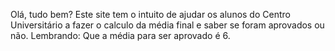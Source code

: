 Olá, tudo bem?
Este site tem o intuito de ajudar os alunos do Centro Universitário a fazer o calculo da média final e saber se foram aprovados ou não.
Lembrando: Que a média para ser aprovado é 6.
